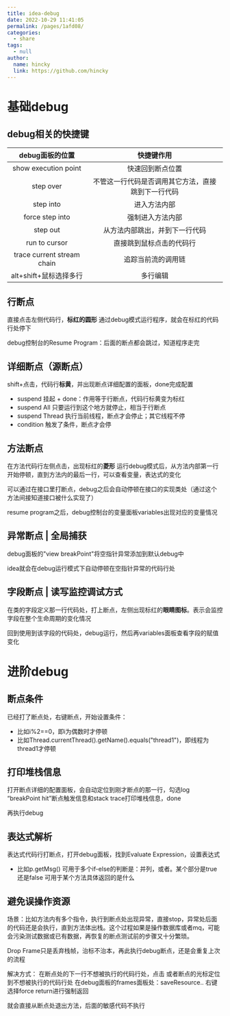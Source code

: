 ```yaml
---
title: idea-debug
date: 2022-10-29 11:41:05
permalink: /pages/1afd08/
categories: 
  - share
tags: 
  - null
author: 
  name: hincky
  link: https://github.com/hincky
---
```

# 基础debug

## debug相关的快捷键

|debug面板的位置|快捷键作用|
|:---:|:---:|
|show execution point|快速回到断点位置|
|step over|不管这一行代码是否调用其它方法，直接跳到下一行代码|
|step into|进入方法内部|
|force step into|强制进入方法内部|
|step out|从方法内部跳出，并到下一行代码|
|run to cursor|直接跳到鼠标点击的代码行|
|trace current stream chain|追踪当前流的调用链|
|alt+shift+鼠标选择多行|多行编辑|


## 行断点

直接点击左侧代码行，**标红的圆形**
通过debug模式运行程序，就会在标红的代码行处停下

debug控制台的Resume Program：后面的断点都会跳过，知道程序走完

## 详细断点（源断点）

shift+点击，代码行**标黄**，并出现断点详细配置的面板，done完成配置
- suspend 挂起 + done：作用等于行断点，代码行标黄变为标红
- suspend All 只要运行到这个地方就停止，相当于行断点
- suspend Thread 执行当前线程，断点才会停止；其它线程不停
- condition 触发了条件，断点才会停

## 方法断点

在方法代码行左侧点击，出现标红的**菱形**
运行debug模式后，从方法内部第一行开始停顿，直到方法内的最后一行，可以查看变量，表达式的变化

可以通过在接口里打断点，debug之后会自动停顿在接口的实现类处（通过这个方法间接知道接口被什么实现了）

resume program之后，debug控制台的变量面板variables出现对应的变量情况

## 异常断点 | 全局捕获

debug面板的"view breakPoint"将空指针异常添加到默认debug中

idea就会在debug运行模式下自动停顿在空指针异常的代码行处

## 字段断点 | 读写监控调试方式

在类的字段定义那一行代码处，打上断点，左侧出现标红的**眼睛图标**。表示会监控字段在整个生命周期的变化情况

回到使用到该字段的代码处，debug运行，然后再variables面板查看字段的赋值变化

# 进阶debug

## 断点条件

已经打了断点处，右键断点，开始设置条件：
- 比如i%2==0，即i为偶数时才停顿
- 比如Thread.currentThread().getName().equals("thread1")，即线程为thread1才停顿

## 打印堆栈信息

打开断点详细的配置面板，会自动定位到刚才断点的那一行，勾选log “breakPoint hit”断点触发信息和stack trace打印堆栈信息，done

再执行debug

## 表达式解析

表达式代码行打断点，打开debug面板，找到Evaluate Expression，设置表达式
- 比如p.getMsg()
可用于多个if-else的判断是：并列，或者。某个部分是true还是false
可用于某个方法具体返回的是什么

## 避免误操作资源

场景：比如方法内有多个指令，执行到断点处出现异常，直接stop，异常处后面的代码还是会执行，直到方法体出栈。这个过程如果是操作数据库或者mq，可能会污染测试数据或已有数据，再恢复的断点测试前的步骤又十分繁琐。

Drop Frame只是丢弃栈帧，治标不治本，再此执行debug断点，还是会重复上次的流程

解决方式：
在断点处的下一行不想被执行的代码行处，点击
或者断点的光标定位到不想被执行的代码行处
在debug面板的frames面板处：saveResource.. 
右键选择force return进行强制返回

就会直接从断点处退出方法，后面的敏感代码不执行





